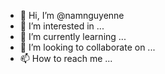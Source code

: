 - 👋 Hi, I’m @namnguyenne
- 👀 I’m interested in ...
- 🌱 I’m currently learning ...
- 💞️ I’m looking to collaborate on ...
- 📫 How to reach me ...

<!---
namnguyenne/namnguyenne is a ✨ special ✨ repository because its `README.md` (this file) appears on your GitHub profile.
You can click the Preview link to take a look at your changes.
--->
